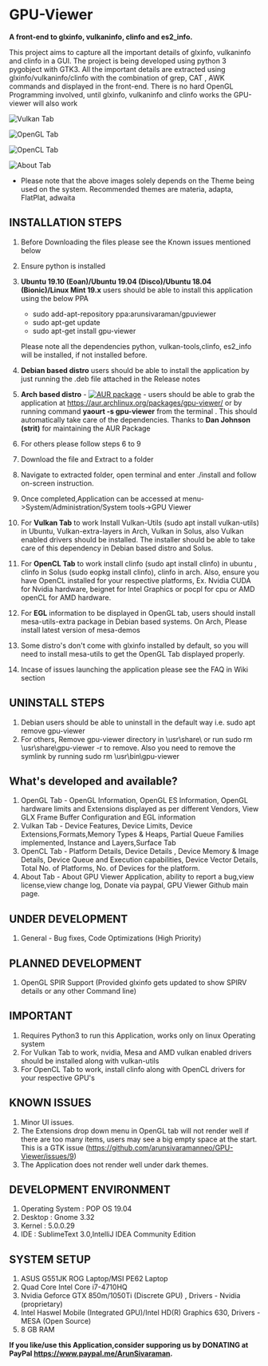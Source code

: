﻿# GPU-Viewer
**A front-end to glxinfo, vulkaninfo, clinfo and es2_info.** 


This project aims to capture all the important details of glxinfo, vulkaninfo and clinfo in a GUI. The project is being developed using python 3 pygobject with GTK3. All the important details are extracted using glxinfo/vulkaninfo/clinfo with the combination of grep, CAT , AWK commands and displayed in the front-end. There is no hard OpenGL Programming involved, until glxinfo, vulkaninfo and clinfo works the GPU-viewer will also work




![Vulkan Tab](https://user-images.githubusercontent.com/30646692/70743849-82da8100-1d18-11ea-89d3-ffeb155d722f.png)

![OpenGL Tab](https://user-images.githubusercontent.com/30646692/70743878-8e2dac80-1d18-11ea-867f-7af3ebf3d0ff.png)

![OpenCL Tab](https://user-images.githubusercontent.com/30646692/70743887-91c13380-1d18-11ea-8b02-444a39024563.png)

![About Tab](https://user-images.githubusercontent.com/30646692/70743894-95ed5100-1d18-11ea-836e-6850ce9d5e5b.png)



* Please note that the above images solely depends on the Theme being used on the system. Recommended themes are materia, adapta, FlatPlat, adwaita

## INSTALLATION STEPS 

1. Before Downloading the files please see the Known issues mentioned below
2. Ensure python is installed
3. **Ubuntu 19.10 (Eoan)/Ubuntu 19.04 (Disco)/Ubuntu 18.04 (Bionic)/Linux Mint 19.x** users should be able to install this application using the below PPA

    * sudo add-apt-repository ppa:arunsivaraman/gpuviewer
    * sudo apt-get update
    * sudo apt-get install gpu-viewer
    
    Please note all the dependencies python, vulkan-tools,clinfo, es2_info will be installed, if not installed before.
    
4. **Debian based distro** users should be able to install the application by just running the .deb file attached in the Release notes
5. **Arch based distro** - 	[![AUR package](https://repology.org/badge/version-for-repo/aur/gpu-viewer.svg)](https://repology.org/metapackage/gpu-viewer) - users should be able to grab the application at https://aur.archlinux.org/packages/gpu-viewer/ or by running command **yaourt -s gpu-viewer** from the terminal . This should automatically take care of the dependencies. Thanks to **Dan Johnson (strit)** for maintaining the AUR Package
6. For others please follow steps 6 to 9
7. Download the file and Extract to a folder
8. Navigate to extracted folder, open terminal and enter ./install and follow on-screen instruction.
9. Once completed,Application can be accessed at menu->System/Administration/System tools->GPU Viewer
10. For **Vulkan Tab** to work Install Vulkan-Utils (sudo apt install vulkan-utils) in Ubuntu, Vulkan-extra-layers in Arch, Vulkan in Solus, also Vulkan enabled drivers should be installed.
The installer should be able to take care of this dependency in Debian based distro and Solus. 
11. For **OpenCL Tab** to work install clinfo (sudo apt install clinfo) in ubuntu , clinfo in Solus (sudo eopkg install clinfo), clinfo in arch. Also, ensure you have OpenCL installed for your respective platforms, Ex. Nvidia CUDA for Nvidia hardware, beignet for Intel Graphics or pocpl for cpu or AMD openCL for AMD hardware.
12. For **EGL** information to be displayed in OpenGL tab, users should install mesa-utils-extra package in Debian based systems. On Arch, Please install latest version of mesa-demos
12. Some distro's don't come with glxinfo installed by default, so you will need to install mesa-utils to get the OpenGL Tab displayed properly.
13. Incase of issues launching the application please see the FAQ in Wiki section

## UNINSTALL STEPS

1. Debian users should be able to uninstall in the default way i.e. sudo apt remove gpu-viewer
2. For others, Remove gpu-viewer directory in \usr\share\  or run sudo rm \usr\share\gpu-viewer -r to remove. Also you need to remove the symlink by running sudo rm \usr\bin\gpu-viewer

## What's developed and available?

1. OpenGL Tab - OpenGL Information, OpenGL ES Information, OpenGL hardware limits and Extensions displayed as per different Vendors, View GLX Frame Buffer Configuration and EGL information
2. Vulkan Tab - Device Features, Device Limits, Device Extensions,Formats,Memory Types & Heaps, Partial Queue Families implemented, Instance and Layers,Surface Tab
3. OpenCL Tab - Platform Details, Device Details , Device Memory & Image Details, Device Queue and Execution capabilities, Device Vector Details, Total No. of Platforms, No. of Devices for the platform.
4. About Tab - About GPU Viewer Application, ability to report a bug,view license,view change log, Donate via paypal, GPU Viewer Github main page.


## UNDER DEVELOPMENT

1. General - Bug fixes, Code Optimizations (High Priority)

## PLANNED DEVELOPMENT

1. OpenGL SPIR Support (Provided glxinfo gets updated to show SPIRV details or any other Command line)

## IMPORTANT

1. Requires Python3 to run this Application, works only on linux Operating system
2. For Vulkan Tab to work, nvidia, Mesa and AMD vulkan enabled drivers should be installed along with vulkan-utils
3. For OpenCL Tab to work, install clinfo along with OpenCL drivers for your respective GPU's

## KNOWN ISSUES

1. Minor UI issues.
2. The Extensions drop down menu in OpenGL tab will not render well if there are too many items, users may see a big empty space at the start. This is a GTK issue (https://github.com/arunsivaramanneo/GPU-Viewer/issues/9)
3. The Application does not render well under dark themes.

## DEVELOPMENT ENVIRONMENT

1. Operating System : POP OS 19.04
2. Desktop : Gnome 3.32
3. Kernel : 5.0.0.29
4. IDE : SublimeText 3.0,IntelliJ IDEA Community Edition


## SYSTEM SETUP

1. ASUS G551JK ROG Laptop/MSI PE62 Laptop
2. Quad Core Intel Core i7-4710HQ
3. Nvidia Geforce GTX 850m/1050Ti (Discrete GPU) , Drivers - Nvidia (proprietary)
4. Intel Haswel Mobile (Integrated GPU)/Intel HD(R) Graphics 630, Drivers - MESA (Open Source)
5. 8 GB RAM

**If you like/use this Application,consider supporing us by DONATING at PayPal https://www.paypal.me/ArunSivaraman.**
